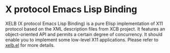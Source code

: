 # X protocol Emacs Lisp Binding

XELB (X protocol Emacs Lisp Binding) is a pure Elisp implementation of X11
protocol based on the XML description files from XCB project.
It features an object-oriented API and permits a certain degree of concurrency.
It should enable you to implement some low-level X11 applications.
Please refer to [xelb.el](https://github.com/emacs-exwm/xelb/blob/master/xelb.el)
for more details.
